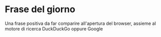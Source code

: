 # Frase del giorno
Una frase positiva da far comparire all'apertura del browser, assieme al motore di ricerca DuckDuckGo oppure Google
